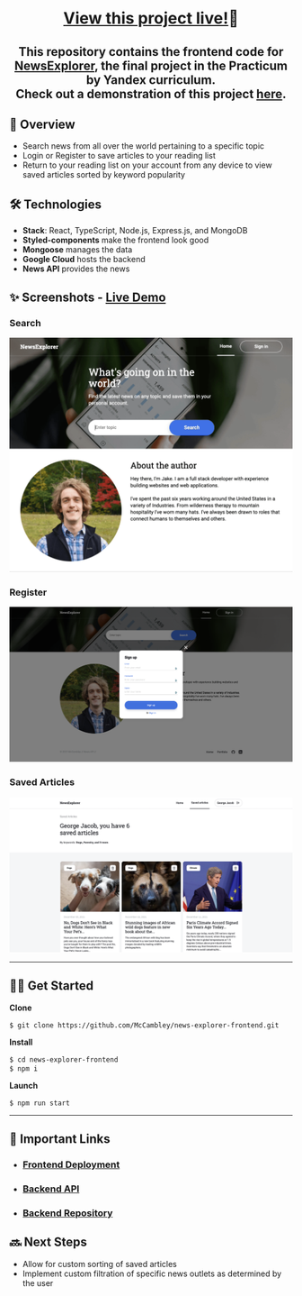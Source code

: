 <h1 align="center" ><a href="https://mccambley.github.io/news-explorer-frontend/">View this project live!</a>🎉</h1>

<h2 align="center">This repository contains the frontend code for <a href="https://mccambley.github.io/news-explorer-frontend/">NewsExplorer</a>, the final project in the Practicum by Yandex curriculum.<br>Check out a demonstration of this project <a target="_blank" href="https://youtu.be/q7IdngTegY8">here</a>.</h2>

## 📣 Overview

- Search news from all over the world pertaining to a specific topic
- Login or Register to save articles to your reading list
- Return to your reading list on your account from any device to view saved articles sorted by keyword popularity

## 🛠 Technologies

- **Stack**: React, TypeScript, Node.js, Express.js, and MongoDB
- **Styled-components** make the frontend look good
- **Mongoose** manages the data
- **Google Cloud** hosts the backend
- **News API** provides the news

## ✨ Screenshots - [Live Demo](https://youtu.be/q7IdngTegY8)

### Search

![Demonstration](./src/images/demo.gif)

### Register

![Demonstration](./src/images/demo-register.png)

### Saved Articles

![Demonstration](./src/images/demo-saved.png)

---

## 🧑‍💻 Get Started

**Clone**

```
$ git clone https://github.com/McCambley/news-explorer-frontend.git
```

**Install**

```
$ cd news-explorer-frontend
$ npm i
```

**Launch**

```
$ npm run start
```

---

## 🔗 Important Links

- ### [Frontend Deployment](https://mccambley.github.io/news-explorer-frontend/)
- ### [Backend API](https://api.mccambley-news.students.nomoreparties.sbs/)
- ### [Backend Repository](https://github.com/McCambley/news-explorer-api)

## 🔜 Next Steps

- Allow for custom sorting of saved articles
- Implement custom filtration of specific news outlets as determined by the user

